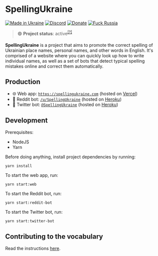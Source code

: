# SpellingUkraine

[![Made in Ukraine](https://img.shields.io/badge/made_in-ukraine-ffd700.svg?labelColor=0057b7)](https://vshymanskyy.github.io/StandWithUkraine)
[![Discord](https://img.shields.io/discord/869237470565392384?label=discord)](https://discord.gg/2SUWKFnHSm)
[![Donate](https://img.shields.io/badge/donate-$$$-8a2be2.svg)](https://tyrrrz.me/donate)
[![Fuck Russia](https://img.shields.io/badge/fuck-russia-e4181c.svg?labelColor=000000)](https://twitter.com/Tyrrrz/status/1495972128977571848)

> 🟢 **Project status**: active<sup>[[?]](https://github.com/Tyrrrz/.github/blob/master/docs/project-status.md)</sup>

**SpellingUkraine** is a project that aims to promote the correct spelling of Ukrainian place names, personal names, and other words in English.
It's comprised of a website where you can quickly look up how to write individual names, as well as a set of bots that detect typical spelling mistakes online and correct them automatically.

## Production

- 🌐 Web app: [`https://spellingukraine.com`](https://spellingukraine.com) (hosted on [Vercel](https://vercel.com/tyrrrz/spellingukraine))
- 🤖 Reddit bot: [`/u/SpellingUkraine`](https://reddit.com/u/SpellingUkraine) (hosted on [Heroku](https://dashboard.heroku.com/apps/spellingukraine))
- 🤖 Twitter bot: [`@SpellingUkraine`](https://twitter.com/SpellingUkraine) (hosted on [Heroku](https://dashboard.heroku.com/apps/spellingukraine))

## Development

Prerequisites:

- NodeJS
- Yarn

Before doing anything, install project dependencies by running:

```
yarn install
```

To start the web app, run:

```
yarn start:web
```

To start the Reddit bot, run:

```
yarn start:reddit-bot
```

To start the Twitter bot, run:

```
yarn start:twitter-bot
```

## Contributing to the vocabulary

Read the instructions [here](data/vocabulary).
